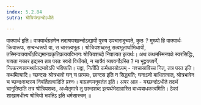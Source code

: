 ```yaml
---
index: 5.2.84
sutra: श्रोत्रियंश्छन्दोऽधीते

---
```

 वाक्यार्थ इति। वाक्यार्थग्रहणेन तदाश्रयश्च्छन्दोऽद्यायी पुरुष उपचारादुच्यते, कुतः ? मुख्यो हि वाक्यार्थः क्रियारूपः, सम्बन्धरूपो वा, स चासत्वभूतः। श्रोत्रियशब्दस्तु सत्वभूतार्थाभिधायी, तस्मिन्वाक्यार्थेऽविद्यमानप्रकृतिप्रत्ययविभागः श्रोत्रियशब्दो निपात्यत इत्यर्थः। अथ कथमस्मिनपक्षे स्वरसिद्धिः, यावता नकार इद्यस्य तत्र परतः स्वरो विधीयते, न चात्रैवं व्यपवर्गोऽस्ति ? मा भूद्वयपवर्गे, नित्करणसामर्थ्यातदभावेऽपि भविष्यति। यद्वा, नितीति कर्मधारयोऽयम् - नश्चासाविच्च नित्, तत्र परत इति। कथमित्यादि। च्छन्दसः श्रोत्रभावो घन् च प्रत्ययः, छान्दस इति न सिद्ध्यति; घनाऽणो बाधितत्वात्, श्रोत्रभावेन च च्छन्दःशब्दस्य निवर्तितत्वादिति प्रश्नः। वाग्रहणमनुवर्तत इति। अपर आह - यश्च्छन्दोऽधीते तदर्थं चानुतिष्ठति तत्र श्रोत्रियशब्दः, अध्येतृमात्रे तु छान्दशब्द इत्यर्थभेदान्नास्ति बाध्यबाधकत्वमिति। ठेकां शाखामधीत्य श्रोत्रियो भवतिऽ इति धर्मसास्त्रम् ॥